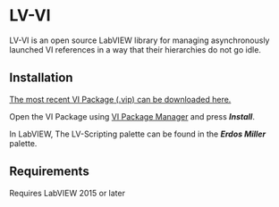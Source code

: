 LV-VI
=================

LV-VI is an open source LabVIEW library for managing asynchronously launched VI references in a way that their hierarchies do not go idle.

Installation
------------

[The most recent VI Package (.vip) can be downloaded here.](https://github.com/erdosmiller/lv-vi/releases)

Open the VI Package using [VI Package Manager](http://vipm.jki.net/) and press ***Install***.

In LabVIEW, The LV-Scripting palette can be found in the ***Erdos Miller*** palette.

Requirements
------------

Requires LabVIEW 2015 or later
